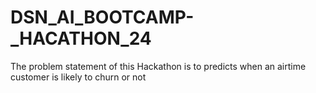 # DSN_AI_BOOTCAMP-_HACATHON_24
The problem statement of this Hackathon is to predicts when an airtime customer is likely to churn or not
